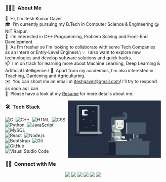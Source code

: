 <!---
iteshgavel/iteshgavel is a ✨ special ✨ repository because its `README.md` (this file) appears on your GitHub profile.
You can click the Preview link to take a look at your changes.
--->

### 👨🏻‍💻 &nbsp;About Me

👋 &nbsp;Hi, I’m Itesh Kumar Gavel.\
🎓 &nbsp;I’m currently pursuing my B.Tech in Computer Science & Engineering @ NIT Raipur.\
💞️ &nbsp;I’m interested in C++ Programming, Problem Solving and Front-End Development.\
👀 &nbsp;As I’m fresher so I'm looking to collaborate with some Tech Companies as an Intern or Entry-Level Engineer.\ 
💡 &nbsp;I also want to explore new technologies and develop software solutions and quick hacks.\
📫 &nbsp;I'm on track for learning more about Machine Learning, Deep Learning & Artificial Intelligence.\ 
🌱 &nbsp;Apart from my academics, I'm also interested in Teaching, Gardening and Agriculturing.\
✉️ &nbsp;You can shoot me an email at iteshgavel@gmail.com! I'll try to respond as soon as I can.\
📄 &nbsp;Please have a look at my [Resume](https://www.iteshgavel.ga/resource/Itesh_Gavel_Resume.pdf) for more details about me.

<img alt="Night Coding" src="https://raw.githubusercontent.com/AVS1508/AVS1508/master/assets/Night-Coding.gif" align="right"/>

### 🛠 &nbsp;Tech Stack
![C](https://img.shields.io/badge/-C-05122A?style=flat&logo=C&logoColor=A8B9CC)&nbsp;
![C++](https://img.shields.io/badge/-C++-05122A?style=flat&logo=C%2B%2B&logoColor=00599C)&nbsp;
![HTML](https://img.shields.io/badge/-HTML-05122A?style=flat&logo=HTML5)&nbsp;
![CSS](https://img.shields.io/badge/-CSS-05122A?style=flat&logo=CSS3&logoColor=1572B6)\
![Python](https://img.shields.io/badge/-Python-05122A?style=flat&logo=python)&nbsp;
![JavaScript](https://img.shields.io/badge/-JavaScript-05122A?style=flat&logo=javascript)&nbsp;
![MySQL](https://img.shields.io/badge/-MySQL-05122A?style=flat&logo=mysql)\
![React](https://img.shields.io/badge/-React-05122A?style=flat&logo=react)&nbsp;
![Node.js](https://img.shields.io/badge/-Node.js-05122A?style=flat&logo=node.js)&nbsp;
![Bootstrap](https://img.shields.io/badge/-Bootstrap-05122A?style=flat&logo=bootstrap&logoColor=563D7C)&nbsp;
![Git](https://img.shields.io/badge/-Git-05122A?style=flat&logo=git)\
![GitHub](https://img.shields.io/badge/-GitHub-05122A?style=flat&logo=github)&nbsp;
![Visual Studio Code](https://img.shields.io/badge/-Visual%20Studio%20Code-05122A?style=flat&logo=visual-studio-code&logoColor=007ACC)&nbsp;

### 🤝🏻 &nbsp;Connect with Me

<p align="center">
<a href="https://www.iteshgavel.ga/"><img src="https://img.shields.io/badge/-www.iteshgavel.ga-3423A6?style=flat&logo=Google-Chrome&logoColor=white"/></a>
<a href="https://www.linkedin.com/in/iteshkumargavel/"><img src="https://img.shields.io/badge/-Itesh%20Kumar%20Gavel-0077B5?style=flat&logo=Linkedin&logoColor=white"/></a>
<a href="mailto:iteshgavel@gmail.com"><img src="https://img.shields.io/badge/-iteshgavel@gmail.com-D14836?style=flat&logo=Gmail&logoColor=white"/></a>
<a href="https://www.instagram.com/iteshgavel/"><img src="https://img.shields.io/badge/-@iteshgavel-E4405F?style=flat&logo=Instagram&logoColor=white"/></a>
<a href="https://www.facebook.com/iteshgavel/"><img src="https://img.shields.io/badge/-@iteshgavel-1877F2?style=flat&logo=Facebook&logoColor=white"/></a>
<a href="https://twitter.com/GavelItesh"><img src="https://img.shields.io/badge/-@GavelItesh-1877F2?style=flat&logo=Twitter&logoColor=white"/></a>
</p>

